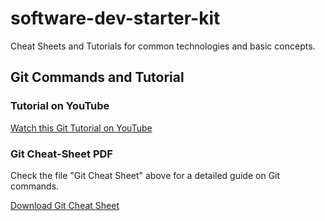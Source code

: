 # software-dev-starter-kit
Cheat Sheets and Tutorials for common technologies and basic concepts.

## Git Commands and Tutorial

### Tutorial on YouTube
[Watch this Git Tutorial on YouTube](https://www.youtube.com/watch?v=zTjRZNkhiEU&ab_channel=freeCodeCamp.org)

### Git Cheat-Sheet PDF
Check the file "Git Cheat Sheet" above for a detailed guide on Git commands.

[Download Git Cheat Sheet](./git%20cheat-sheet.pdf)

